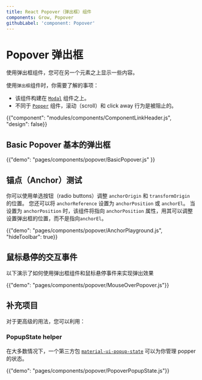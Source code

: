 ```yaml
---
title: React Popover（弹出框）组件
components: Grow, Popover
githubLabel: 'component: Popover'
---
```


# Popover 弹出框

<p class="description">使用弹出框组件，您可在另一个元素之上显示一些内容。</p>

使用`弹出框`组件时，你需要了解的事项：

- 该组件构建在 [`Modal`](/components/modal/) 组件之上。
- 不同于  [`Popper`](/components/popper/) 组件，滚动（scroll）和 click away 行为是被阻止的。

{{"component": "modules/components/ComponentLinkHeader.js", "design": false}}

## Basic Popover 基本的弹出框

{{"demo": "pages/components/popover/BasicPopover.js" }}

## 锚点（Anchor）测试

你可以使用单选按钮（radio buttons）调整 `anchorOrigin` 和 `transformOrigin` 的位置。 您还可以将 `anchorReference` 设置为 `anchorPosition` 或 `anchorEl`。 当设置为 `anchorPosition` 时，该组件将指向 `anchorPosition` 属性，用其可以调整设置弹出框的位置，而不是指向`anchorEl`。

{{"demo": "pages/components/popover/AnchorPlayground.js", "hideToolbar": true}}

## 鼠标悬停的交互事件

以下演示了如何使用弹出框组件和鼠标悬停事件来实现弹出效果

{{"demo": "pages/components/popover/MouseOverPopover.js"}}

## 补充项目

对于更高级的用法，您可以利用：

### PopupState helper

在大多数情况下，一个第三方包 [`material-ui-popup-state`](https://github.com/jcoreio/material-ui-popup-state) 可以为你管理 popper 的状态。

{{"demo": "pages/components/popover/PopoverPopupState.js"}}
